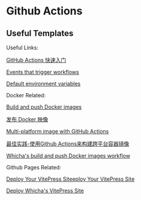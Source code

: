 # Github Actions

## Useful Templates

Useful Links:

[GitHub Actions 快速入门](https://docs.github.com/zh/actions/writing-workflows/quickstart)

[Events that trigger workflows](https://docs.github.com/en/actions/writing-workflows/choosing-when-your-workflow-runs/events-that-trigger-workflows)

[Default environment variables](https://docs.github.com/en/actions/writing-workflows/choosing-what-your-workflow-does/store-information-in-variables#default-environment-variables)

Docker Related:

[Build and push Docker images](https://github.com/marketplace/actions/build-and-push-docker-images)

[发布 Docker 映像](https://docs.github.com/zh/actions/use-caseos-and-examples/publishing-packages/publishing-docker-images)

[Multi-platform image with GitHub Actions](https://docs.docker.com/build/ci/github-actions/multi-platform/)

[最佳实践-使用Github Actions来构建跨平台容器镜像](https://blog.csdn.net/dweizhao/article/details/134416982)

[Whicha's build and push Docker images workflow](https://github.com/whicha/docker-image-build/blob/main/.github/workflows/build.yml)

Github Pages Related:

[Deploy Your VitePress Siteeploy Your VitePress Site](https://vitepress.dev/guide/deploy#github-pages)

[Deploy Whicha's VitePress Site](https://github.com/whicha/docs)
